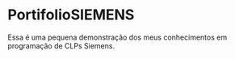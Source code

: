 # PortifolioSIEMENS
Essa é uma pequena demonstração dos meus conhecimentos em programação de CLPs Siemens. 
